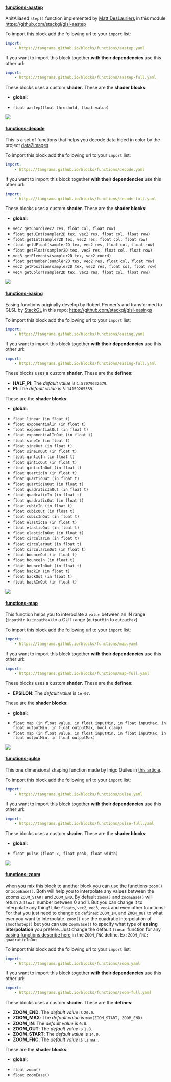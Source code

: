 

#### [functions-aastep](http://tangrams.github.io/blocks/#functions-aastep) <a href="https://github.com/tangrams/blocks/blob/gh-pages/functions/aastep.yaml" target="_blank"><i class="fa fa-github" aria-hidden="true"></i></a>

AnitAliased ```step()``` function implemented by [Matt DesLauriers](https://twitter.com/mattdesl) in this module <https://github.com/stackgl/glsl-aastep>



To import this block add the following url to your `import` list:

```yaml
import:
    - https://tangrams.github.io/blocks/functions/aastep.yaml
```




If you want to import this block together **with their dependencies** use this other url:

```yaml
import:
    - https://tangrams.github.io/blocks/functions/aastep-full.yaml
```


These blocks uses a custom **shader**.
These are the **shader blocks**:

- **global**:
 + `float aastep(float threshold, float value) `

![](https://mapzen.com/common/styleguide/images/divider/compass-red.png)


#### [functions-decode](http://tangrams.github.io/blocks/#functions-decode) <a href="https://github.com/tangrams/blocks/blob/gh-pages/functions/decode.yaml" target="_blank"><i class="fa fa-github" aria-hidden="true"></i></a>

This is a set of functions that helps you decode data hided in color by the project [data2images](https://github.com/tangrams/data2image)



To import this block add the following url to your `import` list:

```yaml
import:
    - https://tangrams.github.io/blocks/functions/decode.yaml
```




If you want to import this block together **with their dependencies** use this other url:

```yaml
import:
    - https://tangrams.github.io/blocks/functions/decode-full.yaml
```


These blocks uses a custom **shader**.
These are the **shader blocks**:

- **global**:
 + `vec2 getCoord(vec2 res, float col, float row) `
 + `float getUInt(sampler2D tex, vec2 res, float col, float row) `
 + `float getInt(sampler2D tex, vec2 res, float col, float row) `
 + `float getUFloat(sampler2D tex, vec2 res, float col, float row) `
 + `float getFloat(sampler2D tex, vec2 res, float col, float row) `
 + `vec3 getElements(sampler2D tex, vec2 coord) `
 + `float getNumber(sampler2D tex, vec2 res, float col, float row) `
 + `vec2 getPosition(sampler2D tex, vec2 res, float col, float row) `
 + `vec4 getColor(sampler2D tex, vec2 res, float col, float row) `

![](https://mapzen.com/common/styleguide/images/divider/compass-red.png)


#### [functions-easing](http://tangrams.github.io/blocks/#functions-easing) <a href="https://github.com/tangrams/blocks/blob/gh-pages/functions/easing.yaml" target="_blank"><i class="fa fa-github" aria-hidden="true"></i></a>

Easing functions originally develop by Robert Penner's and transformed to GLSL by [StackGL](http://stack.gl/) in this repo: <https://github.com/stackgl/glsl-easings>



To import this block add the following url to your `import` list:

```yaml
import:
    - https://tangrams.github.io/blocks/functions/easing.yaml
```




If you want to import this block together **with their dependencies** use this other url:

```yaml
import:
    - https://tangrams.github.io/blocks/functions/easing-full.yaml
```


These blocks uses a custom **shader**.
These are the **defines**:
 -  **HALF_PI**:  The *default value* is ```1.57079632679```. 
 -  **PI**:  The *default value* is ```3.14159265359```. 

These are the **shader blocks**:

- **global**:
 + `float linear (in float t) `
 + `float exponentialIn (in float t) `
 + `float exponentialOut (in float t) `
 + `float exponentialInOut (in float t) `
 + `float sineIn (in float t) `
 + `float sineOut (in float t) `
 + `float sineInOut (in float t) `
 + `float qinticIn (in float t) `
 + `float qinticOut (in float t) `
 + `float qinticInOut (in float t) `
 + `float quarticIn (in float t) `
 + `float quarticOut (in float t) `
 + `float quarticInOut (in float t) `
 + `float quadraticInOut (in float t) `
 + `float quadraticIn (in float t) `
 + `float quadraticOut (in float t) `
 + `float cubicIn (in float t) `
 + `float cubicOut (in float t) `
 + `float cubicInOut (in float t) `
 + `float elasticIn (in float t) `
 + `float elasticOut (in float t) `
 + `float elasticInOut (in float t) `
 + `float circularIn (in float t) `
 + `float circularOut (in float t) `
 + `float circularInOut (in float t) `
 + `float bounceOut (in float t) `
 + `float bounceIn (in float t) `
 + `float bounceInOut (in float t) `
 + `float backIn (in float t) `
 + `float backOut (in float t) `
 + `float backInOut (in float t) `

![](https://mapzen.com/common/styleguide/images/divider/compass-red.png)


#### [functions-map](http://tangrams.github.io/blocks/#functions-map) <a href="https://github.com/tangrams/blocks/blob/gh-pages/functions/map.yaml" target="_blank"><i class="fa fa-github" aria-hidden="true"></i></a>

This function helps you to interpolate a `value` between an IN range (`inputMin` to `inputMax`) to a OUT range (`outputMin` to `outputMax`). 



To import this block add the following url to your `import` list:

```yaml
import:
    - https://tangrams.github.io/blocks/functions/map.yaml
```




If you want to import this block together **with their dependencies** use this other url:

```yaml
import:
    - https://tangrams.github.io/blocks/functions/map-full.yaml
```


These blocks uses a custom **shader**.
These are the **defines**:
 -  **EPSILON**:  The *default value* is ```1e-07```. 

These are the **shader blocks**:

- **global**:
 + `float map (in float value, in float inputMin, in float inputMax, in float outputMin, in float outputMax, bool clamp) `
 + `float map (in float value, in float inputMin, in float inputMax, in float outputMin, in float outputMax) `

![](https://mapzen.com/common/styleguide/images/divider/compass-red.png)


#### [functions-pulse](http://tangrams.github.io/blocks/#functions-pulse) <a href="https://github.com/tangrams/blocks/blob/gh-pages/functions/pulse.yaml" target="_blank"><i class="fa fa-github" aria-hidden="true"></i></a>

This one dimensional shaping function made by Inigo Quiles in [this article](http://www.iquilezles.org/www/articles/functions/functions.htm).



To import this block add the following url to your `import` list:

```yaml
import:
    - https://tangrams.github.io/blocks/functions/pulse.yaml
```




If you want to import this block together **with their dependencies** use this other url:

```yaml
import:
    - https://tangrams.github.io/blocks/functions/pulse-full.yaml
```


These blocks uses a custom **shader**.
These are the **shader blocks**:

- **global**:
 + `float pulse (float x, float peak, float width) `

![](https://mapzen.com/common/styleguide/images/divider/compass-red.png)


#### [functions-zoom](http://tangrams.github.io/blocks/#functions-zoom) <a href="https://github.com/tangrams/blocks/blob/gh-pages/functions/zoom.yaml" target="_blank"><i class="fa fa-github" aria-hidden="true"></i></a>

when you mix this block to another block you can use the functions `zoom()` or `zoomEase()`. Both will help you to interpolate any values between the zooms `ZOOM_START` and `ZOOM_END`.
By default `zoom()` and `zoomEase()` will return a `float `number between 0 and 1. But you can change it to interpolate any thing! Like `floats`, `vec2`, `vec3`, `vec4` and even other functions! For that you just need to change de `defines`: `ZOOM_IN`, and `ZOOM_OUT` to what ever you want to interpolate.
`zoom()` use the cuadratic interpolation of `smoothstep()` but you can use `zoomEase()` to specify what type of **easing interpolation** you prefere. Just change the default `linear` function for any [easing functions describe here](#functions-easing) in the `ZOOM_FNC` define. Ex: `ZOOM_FNC: quadraticInOut`



To import this block add the following url to your `import` list:

```yaml
import:
    - https://tangrams.github.io/blocks/functions/zoom.yaml
```




If you want to import this block together **with their dependencies** use this other url:

```yaml
import:
    - https://tangrams.github.io/blocks/functions/zoom-full.yaml
```


These blocks uses a custom **shader**.
These are the **defines**:
 -  **ZOOM_END**:  The *default value* is ```20.0```. 
 -  **ZOOM_MAX**:  The *default value* is ```max(ZOOM_START, ZOOM_END)```. 
 -  **ZOOM_IN**:  The *default value* is ```0.0```. 
 -  **ZOOM_OUT**:  The *default value* is ```1.0```. 
 -  **ZOOM_START**:  The *default value* is ```14.0```. 
 -  **ZOOM_FNC**:  The *default value* is ```linear```. 

These are the **shader blocks**:

- **global**:
 + `float zoom() `
 + `float zoomEase() `
